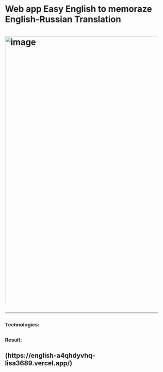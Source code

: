 <h1>Web app Easy English to memoraze English-Russian Translation<h1/>
<img width="879" alt="image" src="https://github.com/Lisa3689/EnglishApp/assets/112322977/8016fc52-dfdb-4e18-a897-ba12bbb19470">

---

<h3>Technologies:<h2/>


<h3>Result:<h2/>
(https://english-a4qhdyvhq-lisa3689.vercel.app/)



